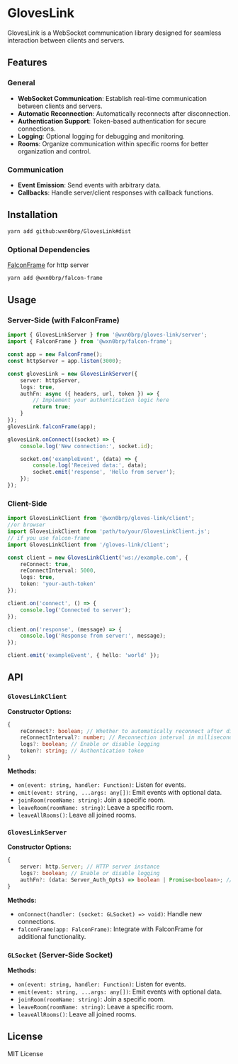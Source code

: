 # GlovesLink

GlovesLink is a WebSocket communication library designed for seamless interaction between clients and servers.

## Features

### General
- **WebSocket Communication**: Establish real-time communication between clients and servers.
- **Automatic Reconnection**: Automatically reconnects after disconnection.
- **Authentication Support**: Token-based authentication for secure connections.
- **Logging**: Optional logging for debugging and monitoring.
- **Rooms**: Organize communication within specific rooms for better organization and control.

### Communication
- **Event Emission**: Send events with arbitrary data.
- **Callbacks**: Handle server/client responses with callback functions.

## Installation

```bash
yarn add github:wxn0brp/GlovesLink#dist
```

### Optional Dependencies
[FalconFrame](https://github.com/wxn0brP/FalconFrame) for http server
```bash
yarn add @wxn0brp/falcon-frame
```

## Usage

### Server-Side (with FalconFrame)

```typescript
import { GlovesLinkServer } from '@wxn0brp/gloves-link/server';
import { FalconFrame } from '@wxn0brp/falcon-frame';

const app = new FalconFrame();
const httpServer = app.listen(3000);

const glovesLink = new GlovesLinkServer({
    server: httpServer,
    logs: true,
    authFn: async ({ headers, url, token }) => {
        // Implement your authentication logic here
        return true;
    }
});
glovesLink.falconFrame(app);

glovesLink.onConnect((socket) => {
    console.log('New connection:', socket.id);

    socket.on('exampleEvent', (data) => {
        console.log('Received data:', data);
        socket.emit('response', 'Hello from server');
    });
});
```

### Client-Side

```typescript
import GlovesLinkClient from '@wxn0brp/gloves-link/client';
//or browser
import GlovesLinkClient from 'path/to/your/GlovesLinkClient.js';
// if you use falcon-frame
import GlovesLinkClient from '/gloves-link/client';

const client = new GlovesLinkClient('ws://example.com', {
    reConnect: true,
    reConnectInterval: 5000,
    logs: true,
    token: 'your-auth-token'
});

client.on('connect', () => {
    console.log('Connected to server');
});

client.on('response', (message) => {
    console.log('Response from server:', message);
});

client.emit('exampleEvent', { hello: 'world' });
```

## API

### `GlovesLinkClient`

**Constructor Options:**
```typescript
{
    reConnect?: boolean; // Whether to automatically reconnect after disconnection
    reConnectInterval?: number; // Reconnection interval in milliseconds
    logs?: boolean; // Enable or disable logging
    token?: string; // Authentication token
}
```

**Methods:**
- `on(event: string, handler: Function)`: Listen for events.
- `emit(event: string, ...args: any[])`: Emit events with optional data.
- `joinRoom(roomName: string)`: Join a specific room.
- `leaveRoom(roomName: string)`: Leave a specific room.
- `leaveAllRooms()`: Leave all joined rooms.

### `GlovesLinkServer`

**Constructor Options:**
```typescript
{
    server: http.Server; // HTTP server instance
    logs?: boolean; // Enable or disable logging
    authFn?: (data: Server_Auth_Opts) => boolean | Promise<boolean>; // Authentication function (default: () => true)
}
```

**Methods:**
- `onConnect(handler: (socket: GLSocket) => void)`: Handle new connections.
- `falconFrame(app: FalconFrame)`: Integrate with FalconFrame for additional functionality.

### `GLSocket` (Server-Side Socket)

**Methods:**
- `on(event: string, handler: Function)`: Listen for events.
- `emit(event: string, ...args: any[])`: Emit events with optional data.
- `joinRoom(roomName: string)`: Join a specific room.
- `leaveRoom(roomName: string)`: Leave a specific room.
- `leaveAllRooms()`: Leave all joined rooms.

## License

MIT License
